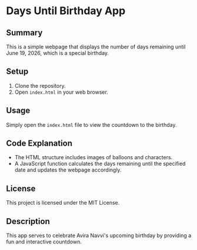 # Days Until Birthday App

## Summary
This is a simple webpage that displays the number of days remaining until June 19, 2026, which is a special birthday.

## Setup
1. Clone the repository.
2. Open `index.html` in your web browser.

## Usage
Simply open the `index.html` file to view the countdown to the birthday.

## Code Explanation
- The HTML structure includes images of balloons and characters.
- A JavaScript function calculates the days remaining until the specified date and updates the webpage accordingly.

## License
This project is licensed under the MIT License.

## Description
This app serves to celebrate Avira Navvi's upcoming birthday by providing a fun and interactive countdown.